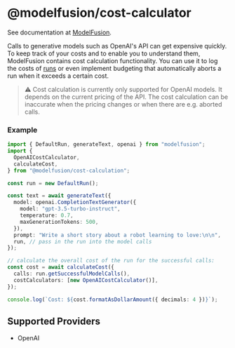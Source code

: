 # @modelfusion/cost-calculator

See documentation at [ModelFusion](https://modelfusion.dev/guide/experimental/cost-calculation).

Calls to generative models such as OpenAI's API can get expensive quickly. To keep track of your costs and to enable you to understand them, ModelFusion contains cost calculation functionality. You can use it to log the costs of [runs](https://modelfusion.dev/guide/util/run) or even implement budgeting that automatically aborts a run when it exceeds a certain cost.

> ⚠️ Cost calculation is currently only supported for OpenAI models. It depends on the current pricing of the API. The cost calculation can be inaccurate when the pricing changes or when there are e.g. aborted calls.

### Example

```ts
import { DefaultRun, generateText, openai } from "modelfusion";
import {
  OpenAICostCalculator,
  calculateCost,
} from "@modelfusion/cost-calculation";

const run = new DefaultRun();

const text = await generateText({
  model: openai.CompletionTextGenerator({
    model: "gpt-3.5-turbo-instruct",
    temperature: 0.7,
    maxGenerationTokens: 500,
  }),
  prompt: "Write a short story about a robot learning to love:\n\n",
  run, // pass in the run into the model calls
});

// calculate the overall cost of the run for the successful calls:
const cost = await calculateCost({
  calls: run.getSuccessfulModelCalls(),
  costCalculators: [new OpenAICostCalculator()],
});

console.log(`Cost: ${cost.formatAsDollarAmount({ decimals: 4 })}`);
```

## Supported Providers

- OpenAI

